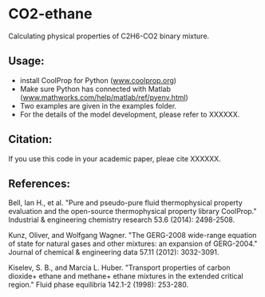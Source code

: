 # CO2-ethane

Calculating physical properties of C2H6-CO2 binary mixture.

## Usage:

 - install CoolProp for Python (www.coolprop.org) 
 - Make sure Python has connected with Matlab (www.mathworks.com/help/matlab/ref/pyenv.html)
 - Two examples are given in the examples folder. 
 - For the details of the model development, please refer to XXXXXX.


## Citation:

If you use this code in your academic paper, pleae cite XXXXXX.


## References:

Bell, Ian H., et al. "Pure and pseudo-pure fluid thermophysical property evaluation and the open-source thermophysical property library CoolProp." Industrial & engineering chemistry research 53.6 (2014): 2498-2508.

Kunz, Oliver, and Wolfgang Wagner. "The GERG-2008 wide-range equation of state for natural gases and other mixtures: an expansion of GERG-2004." Journal of chemical & engineering data 57.11 (2012): 3032-3091.

Kiselev, S. B., and Marcia L. Huber. "Transport properties of carbon dioxide+ ethane and methane+ ethane mixtures in the extended critical region." Fluid phase equilibria 142.1-2 (1998): 253-280.
